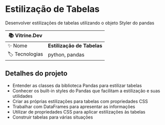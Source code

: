 # Estilização de Tabelas

Desenvolver estilizações de tabelas utilizando o objeto Styler do pandas

| :books: Vitrine.Dev |     |
| -------------  | --- |
| :sparkles: Nome        | **Estilização de Tabelas**
| :label: Tecnologias | python, pandas

## Detalhes do projeto

- Entender as classes da biblioteca Pandas para estilizar tabelas
- Conhecer os built-in styles do Pandas que facilitam a estilização e suas utilidades
- Criar as próprias estilizações para tabelas com propriedades CSS
- Trabalhar com DataFrames para apresentar as informações
- Utilizar de propriedades CSS para aplicar estilizações às tabelas
- Construir tabelas para várias situações
